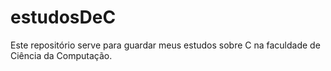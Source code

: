 # estudosDeC
Este repositório serve para guardar meus estudos sobre C na faculdade de Ciência da Computação.
